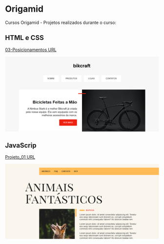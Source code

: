 # Origamid

Cursos Origamid - Projetos realizados durante o curso:

## HTML e CSS

[03-Posicionamentos URL](https://andressakaren.github.io/Origamid/HTML_CSS/03-Posicionamentos/)

![NFT](HTML_CSS/03-Posicionamentos/img/desktop_bikcraft.png)

## JavaScrip

[Projeto_01 URL](https://andressakaren.github.io/Origamid/JavaScript/Projeto_01)

![NFT](JavaScript/Projeto_01/img/desktop_img.png)
